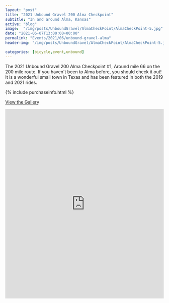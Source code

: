 ```yaml
---
layout: "post"
title: "2021 Unbound Gravel 200 Alma Checkpoint"
subtitle: "In and around Alma, Kansas"
active: "blog"
image:  "/img/posts/UnboundGravel/AlmaCheckPoint/AlmaCheckPoint-5.jpg"
date: "2021-06-07T13:00:00+00:00"
permalink: "Events/2021/06/unbound-gravel-alma"
header-img: "/img/posts/UnboundGravel/AlmaCheckPoint/AlmaCheckPoint-5.jpg"

categories: [bicycle,event,unbound]
---
```


The 2021 Unbound Gravel 200 Alma Checkpoint #1, Around mile 66 on the 200 mile route. If you haven't been to Alma before, you should check it out! It is a wonderful small town in Texas and has been featured in both the 2019 and 2021 rides.

{% include purchaseinfo.html %}

[View the Gallery](https://photos.rainbowmarks.com/2021/Bikes/Unbound-Gravel-2021/2021-Unbound-Gravel-200-Alma-Checkpoint)

<iframe src="https://photos.rainbowmarks.com/frame/slideshow?key=Wv8G3b&speed=3&transition=fade&autoStart=1&captions=0&navigation=0&playButton=0&randomize=0&transitionSpeed=2" width="100%" height="600" frameborder="no" scrolling="no"></iframe>